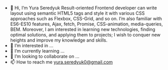 - 👋 Hi, I’m Yura Seredyuk
Result-oriented Frontend developer can write layout using semantic HTML5 tags and style it with various CSS approaches such as Flexbox, CSS-Grid, and so on. I’m also familiar with ES6-ES10 features, Ajax, fetch, Promise, CSS-animation, media-queries, BEM. 
Moreover, I am interested in learning new technologies, finding optimal solutions, and applying them to projects; I wish to conquer new heights and improve my knowledge and skills.
- 👀 I’m interested in ...
- 🌱 I’m currently learning ...
- 💞️ I’m looking to collaborate on ...
- 📫 How to reach me yura.seredyuk0@gmail.com

<!---
yura0seredyuk/yura0seredyuk is a ✨ special ✨ repository because its `README.md` (this file) appears on your GitHub profile.
You can click the Preview link to take a look at your changes.
--->
